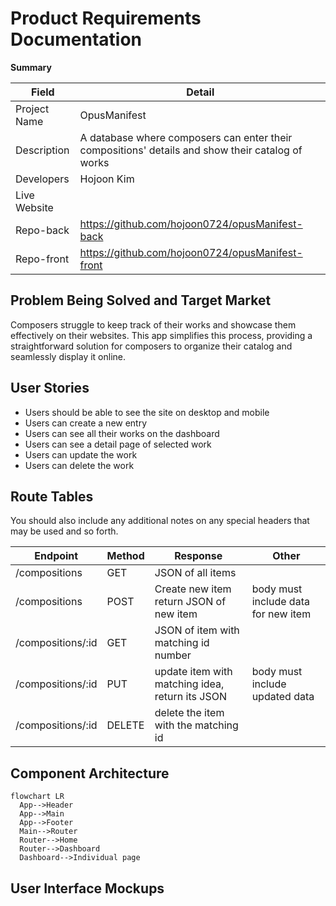 # Product Requirements Documentation

**Summary**

| Field        | Detail                                                                                           |
| ------------ | ------------------------------------------------------------------------------------------------ |
| Project Name | OpusManifest                                                                                     |
| Description  | A database where composers can enter their compositions' details and show their catalog of works |
| Developers   | Hojoon Kim                                                                                       |
| Live Website |                                                                                                  |
| Repo-back    | https://github.com/hojoon0724/opusManifest-back                                                  |
| Repo-front   | https://github.com/hojoon0724/opusManifest-front                                                 |

## Problem Being Solved and Target Market

Composers struggle to keep track of their works and showcase them effectively on their websites. This app simplifies this process, providing a straightforward solution for composers to organize their catalog and seamlessly display it online.

## User Stories

- Users should be able to see the site on desktop and mobile
- Users can create a new entry
- Users can see all their works on the dashboard
- Users can see a detail page of selected work
- Users can update the work
- Users can delete the work

## Route Tables

You should also include any additional notes on any special headers that may be used and so forth.

| Endpoint          | Method | Response                                        | Other                               |
| ----------------- | ------ | ----------------------------------------------- | ----------------------------------- |
| /compositions     | GET    | JSON of all items                               |                                     |
| /compositions     | POST   | Create new item return JSON of new item         | body must include data for new item |
| /compositions/:id | GET    | JSON of item with matching id number            |                                     |
| /compositions/:id | PUT    | update item with matching idea, return its JSON | body must include updated data      |
| /compositions/:id | DELETE | delete the item with the matching id            |                                     |

## Component Architecture

```mermaid
flowchart LR
  App-->Header
  App-->Main
  App-->Footer
  Main-->Router
  Router-->Home
  Router-->Dashboard
  Dashboard-->Individual page
```

## User Interface Mockups
